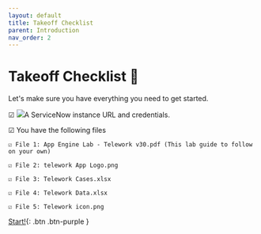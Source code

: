 ```yaml
---
layout: default
title: Takeoff Checklist
parent: Introduction
nav_order: 2
---
```


# Takeoff Checklist 🚀

Let's make sure you have everything you need to get started.

☑ ![](RackMultipart20221028-1-d1lmac_html_ce92986e4935f92b.png)A ServiceNow instance URL and credentials.


☑ You have the following files

    ☑ File 1: App Engine Lab - Telework v30.pdf (This lab guide to follow on your own)

    ☑ File 2: telework App Logo.png

    ☑ File 3: Telework Cases.xlsx

    ☑ File 4: Telework Data.xlsx

    ☑ File 5: Telework icon.png



[Start!](https://marcmouries.github.io/Telework-Case-Management-Lab/docs/Exercise_1.html){: .btn .btn-purple }